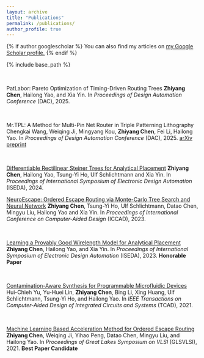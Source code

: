 ```yaml
---
layout: archive
title: "Publications"
permalink: /publications/
author_profile: true
---
```


{% if author.googlescholar %}
  You can also find my articles on <u><a href="{{author.googlescholar}}">my Google Scholar profile</a>.</u>
{% endif %}

{% include base_path %}

<br>

PatLabor: Pareto Optimization of Timing-Driven Routing Trees
**Zhiyang Chen**, Hailong Yao, and Xia Yin.
In *Proceedings of Design Automation Conference* (DAC), 2025.

<br>

Mr.TPL: A Method for Multi-Pin Net Router in Triple Patterning Lithography
Chengkai Wang, Weiqing Ji, Mingyang Kou, **Zhiyang Chen**, Fei Li, Hailong Yao.
In *Proceedings of Design Automation Conference* (DAC), 2025.
[arXiv preprint](https://arxiv.org/abs/2412.02703)

<br>

[Differentiable Rectilinear Steiner Trees for Analytical Placement](https://ieeexplore.ieee.org/document/10617497)
**Zhiyang Chen**, Hailong Yao, Tsung-Yi Ho, Ulf Schlichtmann and Xia Yin.
In *Proceedings of International Symposium of Electronic Design Automation* (ISEDA), 2024.

[NeuroEscape: Ordered Escape Routing via Monte-Carlo Tree Search and Neural Network](https://ieeexplore.ieee.org/abstract/document/10323718)
**Zhiyang Chen**, Tsung-Yi Ho, Ulf Schlichtmann, Datao Chen, Mingyu Liu, Hailong Yao and Xia Yin.
In *Proceedings of International Conference on Computer-Aided Design* (ICCAD), 2023.

<br>

[Learning a Provably Good Wirelength Model for Analytical Placement](https://ieeexplore.ieee.org/document/10218451)
**Zhiyang Chen**, Hailong Yao, and Xia Yin.
In *Proceedings of International Symposium of Electronic Design Automation* (ISEDA), 2023.
**Honorable Paper**

<br>

[Contamination-Aware Synthesis for Programmable Microfluidic Devices](https://ieeexplore.ieee.org/document/9647006)
Hui-Chieh Yu, Yu-Huei Lin, **Zhiyang Chen**, Bing Li, Xing Huang, Ulf Schlichtmann, Tsung-Yi Ho, and Hailong Yao.
In *IEEE Transactions on Computer-Aided Design of Integrated Circuits and Systems* (TCAD), 2021.

<br>

[Machine Learning Based Acceleration Method for Ordered Escape Routing](https://dl.acm.org/doi/10.1145/3453688.3461483)
**Zhiyang Chen**, Weiqing Ji, Yihao Peng, Datao Chen, Mingyu Liu, and Hailong Yao.
In *Proceedings of Great Lakes Symposium on VLSI* (GLSVLSI), 2021.
**Best Paper Candidate**

